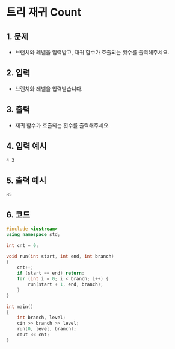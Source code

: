# 트리 재귀 Count

## 1. 문제

- 브랜치와 레벨을 입력받고, 재귀 함수가 호출되는 횟수를 출력해주세요.

## 2. 입력

- 브랜치와 레벨을 입력받습니다.

## 3. 출력

- 재귀 함수가 호출되는 횟수를 출력해주세요.

## 4. 입력 예시

```
4 3
```

## 5. 출력 예시

```
85
```

## 6. 코드

```c++
#include <iostream>
using namespace std;

int cnt = 0;

void run(int start, int end, int branch)
{
    cnt++;
    if (start == end) return;
    for (int i = 0; i < branch; i++) {
        run(start + 1, end, branch);
    }
}

int main()
{
    int branch, level;
    cin >> branch >> level;
    run(0, level, branch);
    cout << cnt;
}
```
